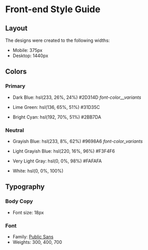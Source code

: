 # Front-end Style Guide

## Layout

The designs were created to the following widths:

- Mobile: 375px
- Desktop: 1440px

## Colors

### Primary

- Dark Blue: hsl(233, 26%, 24%) #2D314D *font-color__variants*

- Lime Green: hsl(136, 65%, 51%) #31D35C 
- Bright Cyan: hsl(192, 70%, 51%) #2BB7DA

### Neutral

- Grayish Blue: hsl(233, 8%, 62%) #9698A6 *font-color_variants*

- Light Grayish Blue: hsl(220, 16%, 96%) #F3F4F6
- Very Light Gray: hsl(0, 0%, 98%) #FAFAFA
- White: hsl(0, 0%, 100%)   

## Typography

### Body Copy

- Font size: 18px

### Font

- Family: [Public Sans](https://fonts.google.com/specimen/Public+Sans)
- Weights: 300, 400, 700